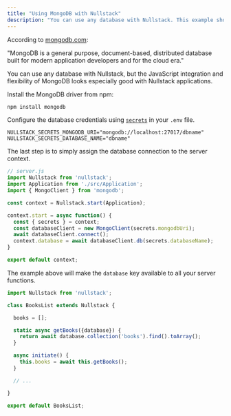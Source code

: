 ```yaml
---
title: "Using MongoDB with Nullstack"
description: "You can use any database with Nullstack. This example shows how to use MongoDB."
---
```


According to [mongodb.com](https://www.mongodb.com):

"MongoDB is a general purpose, document-based, distributed database built for modern application developers and for the cloud era."

You can use any database with Nullstack, but the JavaScript integration and flexibility of MongoDB looks especially good with Nullstack applications.

Install the MongoDB driver from npm: 

```sh
npm install mongodb
```

Configure the database credentials using [`secrets`](/context-secrets) in your `.env` file.

```
NULLSTACK_SECRETS_MONGODB_URI="mongodb://localhost:27017/dbname"
NULLSTACK_SECRETS_DATABASE_NAME="dbname"
```

The last step is to simply assign the database connection to the server context.

```jsx
// server.js
import Nullstack from 'nullstack';
import Application from './src/Application';
import { MongoClient } from 'mongodb';

const context = Nullstack.start(Application);

context.start = async function() {
  const { secrets } = context;
  const databaseClient = new MongoClient(secrets.mongodbUri);
  await databaseClient.connect();
  context.database = await databaseClient.db(secrets.databaseName);
}

export default context;
```

The example above will make the `database` key available to all your server functions.

```jsx
import Nullstack from 'nullstack';

class BooksList extends Nullstack {

  books = [];

  static async getBooks({database}) {
    return await database.collection('books').find().toArray();
  }

  async initiate() {
    this.books = await this.getBooks();
  }

  // ...

}

export default BooksList;
```
